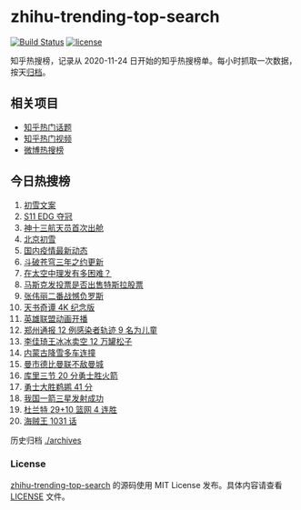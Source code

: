 # zhihu-trending-top-search

[![Build Status](https://github.com/justjavac/zhihu-trending-top-search/workflows/ci/badge.svg?branch=main)](https://github.com/justjavac/zhihu-trending-top-search/actions)
[![license](https://img.shields.io/github/license/justjavac/zhihu-trending-top-search)](https://github.com/justjavac/zhihu-trending-top-search/blob/main/LICENSE)

知乎热搜榜，记录从 2020-11-24 日开始的知乎热搜榜单。每小时抓取一次数据，按天[归档](./archives)。

## 相关项目

- [知乎热门话题](https://github.com/justjavac/zhihu-trending-hot-questions)
- [知乎热门视频](https://github.com/justjavac/zhihu-trending-hot-video)
- [微博热搜榜](https://github.com/justjavac/weibo-trending-hot-search)

## 今日热搜榜

<!-- BEGIN -->
<!-- 最后更新时间 Mon Nov 08 2021 16:08:17 GMT+0800 (China Standard Time) -->

1. [初雪文案](https://www.zhihu.com/search?q=下雪文案)
1. [S11 EDG 夺冠](https://www.zhihu.com/search?q=edg夺冠)
1. [神十三航天员首次出舱](https://www.zhihu.com/search?q=神十三出舱)
1. [北京初雪](https://www.zhihu.com/search?q=北京初雪)
1. [国内疫情最新动态](https://www.zhihu.com/search?q=疫情)
1. [斗破苍穹三年之约更新](https://www.zhihu.com/search?q=斗破苍穹三年之约)
1. [在太空中理发有多困难？](https://www.zhihu.com/search?q=太空中理发)
1. [马斯克发投票是否出售特斯拉股票](https://www.zhihu.com/search?q=马斯克)
1. [张伟丽二番战憾负罗斯](https://www.zhihu.com/search?q=张伟丽)
1. [天书奇谭 4K 纪念版](https://www.zhihu.com/search?q=天书奇谭)
1. [英雄联盟动画开播](https://www.zhihu.com/search?q=英雄联盟双城之战)
1. [郑州通报 12 例感染者轨迹 9 名为儿童](https://www.zhihu.com/search?q=郑州疫情)
1. [李佳琦王冰冰卖空 12 万罐松子](https://www.zhihu.com/search?q=李佳琦王冰冰)
1. [内蒙古降雪多车连撞](https://www.zhihu.com/search?q=内蒙古降雪)
1. [曼市德比曼联不敌曼城](https://www.zhihu.com/search?q=曼城)
1. [库里三节 20 分勇士胜火箭](https://www.zhihu.com/search?q=勇士)
1. [勇士大胜鹈鹕 41 分](https://www.zhihu.com/search?q=勇士)
1. [我国一箭三星发射成功](https://www.zhihu.com/search?q=一箭三星)
1. [杜兰特 29+10 篮网 4 连胜](https://www.zhihu.com/search?q=篮网)
1. [海贼王 1031 话](https://www.zhihu.com/search?q=海贼王)

<!-- END -->

历史归档 [./archives](./archives)

### License

[zhihu-trending-top-search](https://github.com/justjavac/zhihu-trending-top-search)
的源码使用 MIT License 发布。具体内容请查看 [LICENSE](./LICENSE) 文件。
